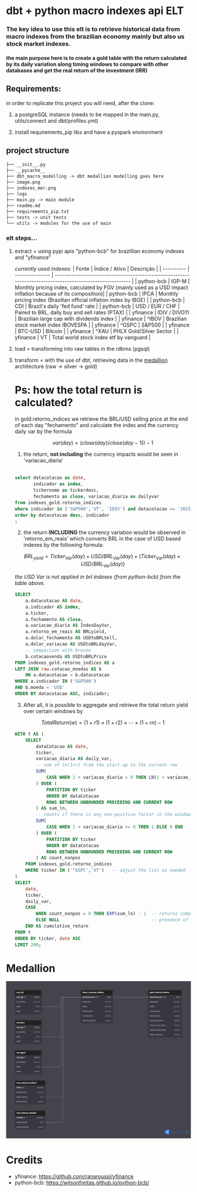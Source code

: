 # dbt + python macro indexes api ELT

### The key idea to use this elt is to retrieve historical data from macro indexes from the brazilian economy mainly but also us stock market indexes. 

#### the main purpose here is to create a gold table with the return calculated by its daily variation along timing windows to compare with other databases and get the real return of the investment (IRR)

## Requirements:
in order to replicate this project you will need, after the clone:

1. a postgreSQL instance (needs to be mapped in the main.py, utils/connect and dbt/profiles.yml)

2. install requirements_pip libs and have a pyspark environment

## project structure 
    ├── __init__.py
    ├── __pycache__
    ├── dbt_macro_modelling -> dbt medallion modelling goes here
    ├── image.png
    ├── indexes_mer.png
    ├── logs
    ├── main.py -> main module
    ├── readme.md
    ├── requirements_pip.txt
    ├── tests -> unit tests
    └── utils -> modules for the use of main

### elt steps... 
1. extract = using pypi apis "python-bcb" for brazillian economy indexes and "yfinance"
   
   *currently used indexes:*
    | Fonte      | Índice / Ativo  | Descrição                                                                                                  |
    | ---------- | --------------- | ---------------------------------------------------------------------------------------------------------- |
    | python-bcb | IGP-M           | Monthly pricing index, calculated by FGV (mainly used as a USD impact inflation because of its composition)|
    | python-bcb | IPCA            | Monthly pricing index (Brazilian official inflation index by IBGE)                                         |
    | python-bcb | CDI             | Brazil's daily 'fed fund' rate                                                                             |
    | python-bcb | USD / EUR / CHF | Paired to BRL, daily buy and sell rates (PTAX)                                                             |
    | yfinance   | IDIV / DIVO11   | Brazilian large cap with dividends index                                                                   |
    | yfinance   | ^IBOV           | Brazilian stock market index IBOVESPA                                                                      |
    | yfinance   | ^GSPC           | S\&P500                                                                                                    |
    | yfinance   | BTC-USD         | Bitcoin                                                                                                    |
    | yfinance   | ^XAU            | PHLX Gold/Silver Sector                                                                                    |
    | yfinance   | VT              | Total world stock index etf by vanguard                                                                    |

3. load = transforming into raw tables in the rdbms (pgsql)
4. transform = with the use of dbt, retrieving data in the [medallion](https://learn.microsoft.com/en-us/azure/databricks/lakehouse/medallion) 
architecture 
(raw → silver → gold)

    # Ps: how the total return is calculated?
    in gold.retorno_indices we retrieve the BRL/USD selling price at the end of each day "fechamento" and calculate the index and the currency daily var by the formula 

    $$
    var(day)= (close (day)/close (day-1)) - 1
    $$ 

    1. the return, **not including** the currency impacts would be seen in 'variacao_diaria'

    ```sql

    select datacotacao as date,
           indicador as index,
           tickernome as tickerdesc,
           fechamento as close, variacao_diaria as dailyvar
    from indexes_gold.retorno_indices 
    where indicador in ('S&P500','VT', 'IDIV') and datacotacao >= '2025-01-01'
    order by datacotacao desc, indicador
    ; 

    ```
    
    2. the return **INCLUDING** the currency variation would be observed in 'retorno_em_reais' which converts BRL in the case of USD based indexes by the following formula:

    $$
    BRL_{yield} = Ticker_{Var}(day) + USD/BRL_{Var}(day) + (Ticker_{Var}(day) \times USD/BRL_{Var}(day))
    $$

    *the USD Var is not applied in brl indexes (from python-bcb) from the table above.*

    ```sql
    SELECT 
        a.datacotacao AS date,
        a.indicador AS index,
        a.ticker,
        a.fechamento AS close, 
        a.variacao_diaria AS IndexDayVar,
        a.retorno_em_reais AS BRLyield, 
        a.dolar_fechamento AS USDtoBRLSell,
        a.dolar_variacao AS USDtoBRLdayVar,
        -- comparison with bronze
        b.cotacaovenda AS USDtoBRLPrice 
    FROM indexes_gold.retorno_indices AS a
    LEFT JOIN raw.cotacao_moedas AS b
        ON a.datacotacao = b.datacotacao
    WHERE a.indicador IN ('S&P500') 
    AND b.moeda = 'USD'
    ORDER BY datacotacao ASC, indicador;
    ```

    3. After all, it is possible to aggregate and retrieve the total return yield over certain windows by
    
    $$
    TotalReturn(w)=(1+r1​)×(1+r2​)×⋯×(1+rn​)−1
    $$

    ```sql
    WITH t AS (
        SELECT
            dataCotacao AS date,
            ticker,
            variacao_diaria AS daily_var,
            -- sum of ln(1+r) from the start up to the current row
            SUM(
                CASE WHEN 1 + variacao_diaria > 0 THEN LN(1 + variacao_diaria) ELSE NULL END
            ) OVER (
                PARTITION BY ticker
                ORDER BY dataCotacao
                ROWS BETWEEN UNBOUNDED PRECEDING AND CURRENT ROW
            ) AS sum_ln,
            -- counts if there is any non-positive factor in the window -> if >0 we will return NULL
            SUM(
                CASE WHEN 1 + variacao_diaria <= 0 THEN 1 ELSE 0 END
            ) OVER (
                PARTITION BY ticker
                ORDER BY dataCotacao
                ROWS BETWEEN UNBOUNDED PRECEDING AND CURRENT ROW
            ) AS count_nonpos
        FROM indexes_gold.retorno_indices
        WHERE ticker IN ('^GSPC','VT')   -- adjust the list as needed
    )
    SELECT
        date,
        ticker,
        daily_var,
        CASE
            WHEN count_nonpos = 0 THEN EXP(sum_ln) - 1  -- returns compound cumulative return
            ELSE NULL                                   -- presence of invalid factor
        END AS cumulative_return
    FROM t
    ORDER BY ticker, date ASC
    LIMIT 200;
    ```

# Medallion
![alt text](image.png)

# Credits
- yfinance: https://github.com/ranaroussi/yfinance
- python-bcb: https://wilsonfreitas.github.io/python-bcb/
